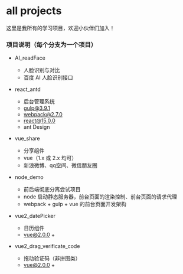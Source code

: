 # all projects

这里是我所有的学习项目，欢迎小伙伴们加入！


### 项目说明（每个分支为一个项目）
- AI_readFace
    - 人脸识别与对比
    - 百度 AI 人脸识别接口

- react_antd
	- 后台管理系统
    - gulp@3.9.1
    - webpack@2.7.0
    - react@15.0.0
    - ant Design

- vue_share
    - 分享组件
    - vue（1.x 或 2.x 均可）
    - 新浪微博、qq空间、微信朋友圈

- node_demo
    - 前后端彻底分离尝试项目
    - node 启动静态服务器，前台页面的渲染控制、前台页面的请求代理
    - webpack + gulp + vue 的前台页面开发架构

- vue2_datePicker
    - 日历组件
    - vue@2.0.0 + 

- vue2_drag_verificate_code
    - 拖动验证码（非拼图类）
    - vue@2.0.0 + 
